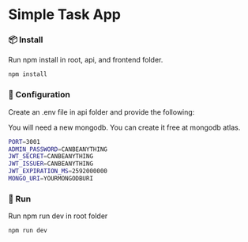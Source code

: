 # Simple Task App

### 📦 Install

Run npm install in root, api, and frontend folder.

```bash
npm install
```

### 🔨 Configuration

Create an .env file in api folder and provide the following:

You will need a new mongodb. You can create it free at mongodb atlas.

```bash
PORT=3001
ADMIN_PASSWORD=CANBEANYTHING
JWT_SECRET=CANBEANYTHING
JWT_ISSUER=CANBEANYTHING
JWT_EXPIRATION_MS=2592000000
MONGO_URI=YOURMONGODBURI
```

### 🔨 Run

Run npm run dev in root folder

```bash
npm run dev
```

